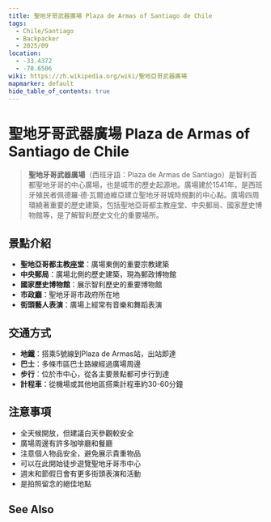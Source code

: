```yaml
---
title: 聖地牙哥武器廣場 Plaza de Armas of Santiago de Chile
tags:
  - Chile/Santiago
  - Backpacker
  - 2025/09
location:
  - -33.4372
  - -70.6506
wiki: https://zh.wikipedia.org/wiki/聖地亞哥武器廣場
mapmarker: default
hide_table_of_contents: true
---
```


聖地牙哥武器廣場 Plaza de Armas of Santiago de Chile
==================================================

> **聖地牙哥武器廣場**（西班牙語：Plaza de Armas de Santiago）是智利首都聖地牙哥的中心廣場，也是城市的歷史起源地。廣場建於1541年，是西班牙殖民者佩德羅·德·瓦爾迪維亞建立聖地牙哥城時規劃的中心點。廣場四周環繞著重要的歷史建築，包括聖地亞哥都主教座堂、中央郵局、國家歷史博物館等，是了解智利歷史文化的重要場所。

## 景點介紹
- **聖地亞哥都主教座堂**：廣場東側的重要宗教建築
- **中央郵局**：廣場北側的歷史建築，現為郵政博物館
- **國家歷史博物館**：展示智利歷史的重要博物館
- **市政廳**：聖地牙哥市政府所在地
- **街頭藝人表演**：廣場上經常有音樂和舞蹈表演

## 交通方式
- **地鐵**：搭乘5號線到Plaza de Armas站，出站即達
- **巴士**：多條市區巴士路線經過廣場周邊
- **步行**：位於市中心，從各主要景點都可步行到達
- **計程車**：從機場或其他地區搭乘計程車約30-60分鐘

## 注意事項
- 全天候開放，但建議白天參觀較安全
- 廣場周邊有許多咖啡廳和餐廳
- 注意個人物品安全，避免展示貴重物品
- 可以在此開始徒步遊覽聖地牙哥市中心
- 週末和節假日會有更多街頭表演和活動
- 是拍照留念的絕佳地點

See Also
--------